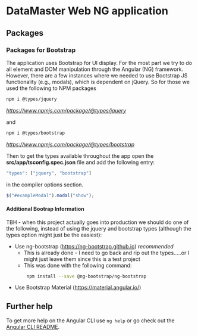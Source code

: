 # DataMaster Web NG application


## Packages

### Packages for Bootstrap
The application uses Bootstrap for UI display.  For the most part we try to do all
element and DOM manipulation through the Angular (NG) framework.  However, there are a few 
instances where we needed to use Bootstrap JS functionality (e.g., modals), which
is dependent on jQuery.  So for those we used the following to NPM packages
```bash
npm i @types/jquery 
```
*https://www.npmjs.com/package/@types/jquery*

and
```bash
npm i @types/bootstrap 
```
*https://www.npmjs.com/package/@types/bootstrap*

Then to get the types available throughout the app open the **src/app/tsconfig.spec.json** file and add the following entry:
```javascript
"types": ["jquery", "bootstrap"]
```
in the compiler options section.

```typescript
$("#exampleModal").modal("show");
```

#### Additional Bootrap Information
TBH - when this project actually goes into production we should do one of the following, instead of using the jquery and bootstrap types (although the types option might just be the easiest):
* Use ng-bootstrap (https://ng-bootstrap.github.io) _recommended_
  * This is already done - I need to go back and rip out the types.....or I might just leave them since this is a test project
  * This was done with the following command:
    ```bash
     npm install --save @ng-bootstrap/ng-bootstrap
    ```
* Use Bootstrap Material (https://material.angular.io/)



## Further help
To get more help on the Angular CLI use `ng help` or go check out the [Angular CLI README](https://github.com/angular/angular-cli/blob/master/README.md).
